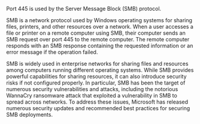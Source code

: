 Port 445 is used by the Server Message Block (SMB) protocol.

SMB is a network protocol used by Windows operating systems for sharing files, printers, and other resources over a network. When a user accesses a file or printer on a remote computer using SMB, their computer sends an SMB request over port 445 to the remote computer. The remote computer responds with an SMB response containing the requested information or an error message if the operation failed.

SMB is widely used in enterprise networks for sharing files and resources among computers running different operating systems. While SMB provides powerful capabilities for sharing resources, it can also introduce security risks if not configured properly. In particular, SMB has been the target of numerous security vulnerabilities and attacks, including the notorious WannaCry ransomware attack that exploited a vulnerability in SMB to spread across networks. To address these issues, Microsoft has released numerous security updates and recommended best practices for securing SMB deployments.